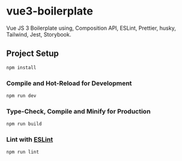 # vue3-boilerplate

Vue JS 3 Boilerplate using, Composition API, ESLint, Prettier, husky, Tailwind, Jest, Storybook.

## Project Setup

```sh
npm install
```

### Compile and Hot-Reload for Development

```sh
npm run dev
```

### Type-Check, Compile and Minify for Production

```sh
npm run build
```

### Lint with [ESLint](https://eslint.org/)

```sh
npm run lint
```
